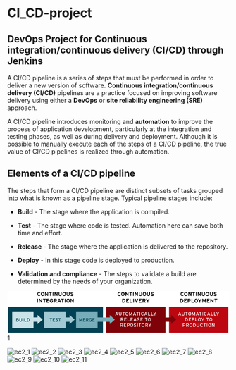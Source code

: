 # CI_CD-project

## DevOps Project for Continuous integration/continuous delivery (CI/CD) through Jenkins

A CI/CD pipeline is a series of steps that must be performed in order to deliver a new version of software. **Continuous integration/continuous delivery (CI/CD)** pipelines are a practice focused on improving software delivery using either a **DevOps** or **site reliability engineering (SRE)** approach.

A CI/CD pipeline introduces monitoring and **automation** to improve the process of application development, particularly at the integration and testing phases, as well as during delivery and deployment. Although it is possible to manually execute each of the steps of a CI/CD pipeline, the true value of CI/CD pipelines is realized through automation.

## Elements of a CI/CD pipeline

The steps that form a CI/CD pipeline are distinct subsets of tasks grouped into what is known as a pipeline stage. Typical pipeline stages include:

  - **Build** - The stage where the application is compiled.

  - **Test** - The stage where code is tested. Automation here can save both time and effort.

  - **Release** - The stage where the application is delivered to the repository.

  - **Deploy** - In this stage code is deployed to production.

  - **Validation and compliance** - The steps to validate a build are determined by the needs of your organization.
   
![CICD](https://github.com/selvaraj-kuppusamy/CI_CD-project/blob/main/assets/cicd.png)1

![ec2_1]()
![ec2_2]()
![ec2_3]()
![ec2_4]()
![ec2_5]()
![ec2_6]()
![ec2_7]()
![ec2_8]()
![ec2_9]()
![ec2_10]()
![ec2_11]()











